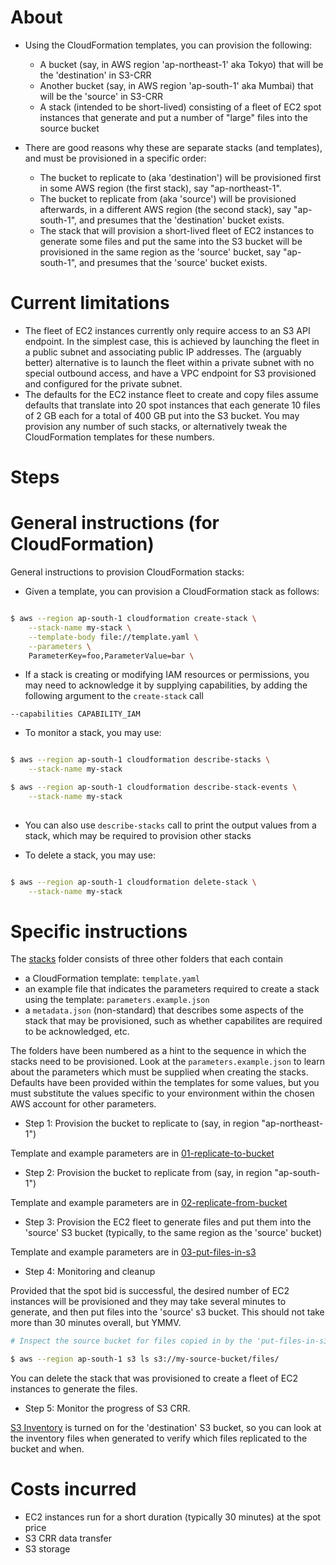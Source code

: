 About
====

- Using the CloudFormation templates, you can provision the following:
  - A bucket (say, in AWS region 'ap-northeast-1' aka Tokyo) that will be the 'destination' in S3-CRR
  - Another bucket (say, in AWS region 'ap-south-1' aka Mumbai) that will be the 'source' in S3-CRR
  - A stack (intended to be short-lived) consisting of a fleet of EC2 spot instances that generate and put a number of "large" files into the source bucket
  
- There are good reasons why these are separate stacks (and templates), and must be provisioned in a specific order:
  - The bucket to replicate to (aka 'destination') will be provisioned first in some AWS region (the first stack), say "ap-northeast-1".
  - The bucket to replicate from (aka 'source') will be provisioned afterwards, in a different AWS region (the second stack), say "ap-south-1", and presumes that the 'destination' bucket exists.
  - The stack that will provision a short-lived fleet of EC2 instances to generate some files and put the same into the S3 bucket will be provisioned in the same region as the 'source' bucket, say "ap-south-1", and presumes that the 'source' bucket exists.
  
Current limitations
====

- The fleet of EC2 instances currently only require access to an S3 API endpoint. In the simplest case, this is achieved by launching the fleet in a public subnet and associating public IP addresses. The (arguably better) alternative is to launch the fleet within a private subnet with no special outbound access, and have a VPC endpoint for S3 provisioned and configured for the private subnet.
- The defaults for the EC2 instance fleet to create and copy files assume defaults that translate into 20 spot instances that each generate 10 files of 2 GB each for a total of 400 GB put into the S3 bucket. You may provision any number of such stacks, or alternatively tweak the CloudFormation templates for these numbers.
  
Steps
====

General instructions (for CloudFormation)
=====

General instructions to provision CloudFormation stacks:

- Given a template, you can provision a CloudFormation stack as follows:

```bash

$ aws --region ap-south-1 cloudformation create-stack \
    --stack-name my-stack \
    --template-body file://template.yaml \
    --parameters \
    ParameterKey=foo,ParameterValue=bar \

```
- If a stack is creating or modifying IAM resources or permissions, you may need to acknowledge it by supplying capabilities, by adding the following argument to the ```create-stack``` call

``` --capabilities CAPABILITY_IAM ```

- To monitor a stack, you may use:

```bash

$ aws --region ap-south-1 cloudformation describe-stacks \
    --stack-name my-stack

$ aws --region ap-south-1 cloudformation describe-stack-events \
    --stack-name my-stack
    
```
- You can also use ```describe-stacks``` call to print the output values from a stack, which may be required to provision other stacks

- To delete a stack, you may use:

```bash

$ aws --region ap-south-1 cloudformation delete-stack \
    --stack-name my-stack

```

Specific instructions
=====

The [stacks](stacks) folder consists of three other folders that each contain
  - a CloudFormation template: ```template.yaml```
  - an example file that indicates the parameters required to create a stack using the template: ```parameters.example.json```
  - a ```metadata.json``` (non-standard) that describes some aspects of the stack that may be provisioned, such as whether capabilites are required to be acknowledged, etc.

The folders have been numbered as a hint to the sequence in which the stacks need to be provisioned. Look at the ```parameters.example.json``` to learn about the parameters which must be supplied when creating the stacks. Defaults have been provided within the templates for some values, but you must substitute the values specific to your environment within the chosen AWS account for other parameters.

- Step 1: Provision the bucket to replicate to (say, in region "ap-northeast-1")

Template and example parameters are in [01-replicate-to-bucket](stacks/01-replicate-to-bucket)

- Step 2: Provision the bucket to replicate from (say, in region "ap-south-1")

Template and example parameters are in [02-replicate-from-bucket](stacks/02-replicate-from-bucket)

- Step 3: Provision the EC2 fleet to generate files and put them into the 'source' S3 bucket (typically, to the same region as the 'source' bucket)

Template and example parameters are in [03-put-files-in-s3](stacks/03-put-files-in-s3)

- Step 4: Monitoring and cleanup

Provided that the spot bid is successful, the desired number of EC2 instances will be provisioned and they may take several minutes to generate, and then put files into the 'source' s3 bucket. This should not take more than 30 minutes overall, but YMMV.

```bash
# Inspect the source bucket for files copied in by the 'put-files-in-s3' EC2 instance fleet

$ aws --region ap-south-1 s3 ls s3://my-source-bucket/files/

```
You can delete the stack that was provisioned to create a fleet of EC2 instances to generate the files.

- Step 5: Monitor the progress of S3 CRR.

[S3 Inventory](http://docs.aws.amazon.com/AmazonS3/latest/dev/storage-inventory.html) is turned on for the 'destination' S3 bucket, so you can look at the inventory files when generated to verify which files replicated to the bucket and when.

Costs incurred
====

- EC2 instances run for a short duration (typically 30 minutes) at the spot price
- S3 CRR data transfer
- S3 storage

